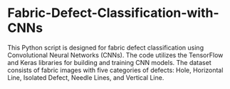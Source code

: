 # Fabric-Defect-Classification-with-CNNs
This Python script is designed for fabric defect classification using Convolutional Neural Networks (CNNs). The code utilizes the TensorFlow and Keras libraries for building and training CNN models. The dataset consists of fabric images with five categories of defects: Hole, Horizontal Line, Isolated Defect, Needle Lines, and Vertical Line.
